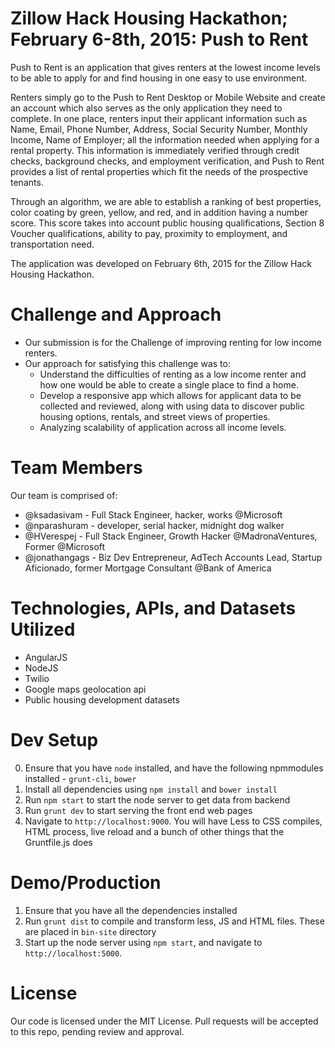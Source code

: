 # Zillow Hack Housing Hackathon; February 6-8th, 2015: Push to Rent

Push to Rent is an application that gives renters at the lowest income levels to be able to apply for and find housing in one easy to use environment. 

Renters simply go to the Push to Rent Desktop or Mobile Website and create an account which also serves as the only application they need to complete. In one place, renters input their applicant information such as Name, Email, Phone Number, Address, Social Security Number, Monthly Income, Name of Employer; all the information needed when applying for a rental property. This information is immediately verified through credit checks, background checks, and  employment verification, and Push to Rent provides a list of rental properties which fit the needs of the prospective tenants.

Through an algorithm, we are able to establish a ranking of best properties, color coating by green, yellow, and red, and in addition having a number score. This score takes into account public housing qualifications, Section 8 Voucher qualifications, ability to pay, proximity to employment, and transportation need. 

The application was developed on February 6th, 2015 for the Zillow Hack Housing Hackathon.

# Challenge and Approach
* Our submission is for the Challenge of improving renting for low income renters.
* Our approach for satisfying this challenge was to:
  * Understand the difficulties of renting as a low income renter and how one would be able to create a single place to find a home.
  * Develop a responsive app which allows for applicant data to be collected and reviewed, along with using data to discover public housing options, rentals, and street views of properties.
  * Analyzing scalability of application across all income levels.

# Team Members
Our team is comprised of:

* @ksadasivam - Full Stack Engineer, hacker, works @Microsoft 
* @nparashuram - developer, serial hacker, midnight dog walker
* @HVerespej - Full Stack Engineer, Growth Hacker @MadronaVentures, Former @Microsoft 
* @jonathangags - Biz Dev Entrepreneur, AdTech Accounts Lead, Startup Aficionado, former Mortgage Consultant @Bank of America

# Technologies, APIs, and Datasets Utilized
* AngularJS
* NodeJS
* Twilio
* Google maps geolocation api
* Public housing development datasets


# Dev Setup

0. Ensure that you have `node` installed, and have the following npmmodules installed -  `grunt-cli`, `bower`
1. Install all dependencies using `npm install` and `bower install`
2. Run `npm start` to start the node server to get data from backend
3. Run `grunt dev` to start serving the front end web pages
4. Navigate to `http://localhost:9000`. You will have Less to CSS compiles, HTML process, live reload and a bunch of other things that the Gruntfile.js does 

# Demo/Production
1. Ensure that you have all the dependencies installed
2. Run `grunt dist` to compile and transform less, JS and HTML files. These are placed in `bin-site` directory
3. Start up the node server using `npm start`, and navigate to `http://localhost:5000`.

# License
Our code is licensed under the MIT License. Pull requests will be accepted to this repo, pending review and approval.


